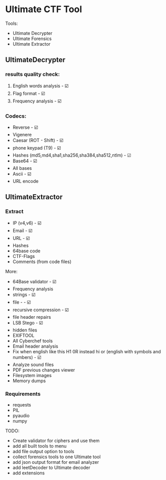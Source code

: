# Ultimate CTF Tool
Tools:
* Ultimate Decrypter
* Ultimate Forensics
* Ultimate Extractor

## UltimateDecrypter

### results quality check:
1) English words analysis - ☑️
2) Flag format - ☑️
3) Frequency analysis - ☑️

### Codecs:
* Reverse - ☑️
* Vigenere
* Caesar  (ROT - Shift) - ☑️
* phone keypad (T9) - ☑️
* Hashes (md5,md4,sha1,sha256,sha384,sha512,ntlm) - ☑
* Base64 - ☑️
* All bases
* Ascii - ☑️
* URL encode


## UltimateExtractor

### Extract
* IP (v4,v6) - ☑️
* Email - ☑️
* URL - ☑️
* Hashes
* 64base code
* CTF-Flags
* Comments (from code files)


More:
* 64Base validator - ☑️
* Frequency analysis
* strings  - ☑️
* file  - - ☑️
* recursive compression - ☑️
* file header repairs
* LSB Stego  - ☑️
* hidden files
* EXIFTOOL
* All Cyberchef tools
* Email header analysis
* Fix when english like this H1 0R instead hi or (english with symbols and numbers) - ☑️
* Analyze sound files
* PDF previous changes viewer
* Filesystem images
* Memory dumps

### Requirements
* requests
* PIL
* pyaudio
* numpy


TODO:
* Create validator for ciphers and use them
* add all built tools to menu
* add file output option to tools
* collect forensics tools to one Ultimate tool
* add json output format for email analyzer
* add leetDecoder to Ultimate decoder
* add extensions 